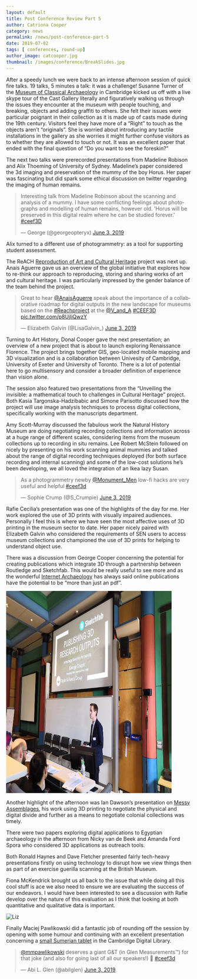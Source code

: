```yaml
---
layout: default
title: Post Conference Review Part 5
author: Catriona Cooper
category: news
permalink: /news/post-conference-part-5
date: 2019-07-02
tags: [ conferences, round-up]
author_image: catcooper.jpg
thumbnail: /images/conference/BreakSlides.jpg
---
```


After a speedy lunch we were back to an intense afternoon session of quick fire talks. 19 talks, 5 minutes a talk: it was a challenge!
Susanne Turner of the [Museum of Classical Archaeology](https://www.museums.cam.ac.uk/museums/museum-classical-archaeology) in Cambridge kicked us off with a live skype tour of the Cast Gallery literally and figuratively walking us through the issues they encounter at the museum with people touching, and breaking, objects and adding graffiti to others. She felt their issues were particular poignant in their collection as it is made up of casts made during the 19th century. Visitors feel they have more of a “Right” to touch as the objects aren’t “originals”. She is worried about introducing any tactile installations in the gallery as she worries it might further confuse visitors as to whether they are allowed to touch or not. It was an excellent paper that ended with the final question of “Do you want to see the foreskin?”

The next two talks were prerecorded presentations from Madeline Robison and Alix Thoeming of University of Sydney. Madeline’s paper considered the 3d imaging and preservation of the mummy of the boy Horus. Her paper was fascinating but did spark some ethical discussion on twitter regarding the imaging of human remains. 
 <div class="col-md-6">
    <blockquote class="twitter-tweet" data-lang="en"><p lang="en" dir="ltr">Interesting talk from Madeline Robinson about the scanning and analysis of a mummy. I have some conflicting feelings about photographs and modelling of human remains, however old. &#39;Horus will be preserved in this digital realm where he can be studied forever.&#39; <a href="https://twitter.com/hashtag/ceef3D?src=hash&amp;ref_src=twsrc%5Etfw">#ceef3D</a></p>&mdash; George (@georgeopteryx) <a href="https://twitter.com/georgeopteryx/status/1135527362051891201?ref_src=twsrc%5Etfw">June 3, 2019</a></blockquote>
    <script async src="https://platform.twitter.com/widgets.js" charset="utf-8"></script>
  </div>
Alix turned to a different use of photogrammetry: as a tool for supporting student assessment. 

The ReACH [Reproduction of Art and Cultural Heritage](https://www.vam.ac.uk/research/projects/reach-reproduction-of-art-and-cultural-heritage) project was next up. Anais Aguerre gave us an overview of the global initiative that explores how to re-think our approach to reproducing, storing and sharing works of art and cultural heritage. I was particularly impressed by the gender balance of the team behind the project.

<div class="col-md-6">
      <blockquote class="twitter-tweet" data-lang="en"><p lang="en" dir="ltr">Great to hear <a href="https://twitter.com/AnaisAguerre?  ref_src=twsrc%5Etfw">@AnaisAguerre</a> speak about the importance of a collaborative roadmap for digital outputs in the new landscape for museums based on the <a href="https://twitter.com/hashtag/Reachproject?src=hash&amp;ref_src=twsrc%5Etfw">#Reachproject</a> at the <a href="https://twitter.com/V_and_A?ref_src=twsrc%5Etfw">@V_and_A</a> <a href="https://twitter.com/hashtag/CEEF3D?src=hash&amp;ref_src=twsrc%5Etfw">#CEEF3D</a> <a href="https://t.co/p8UjliQwzY">pic.twitter.com/p8UjliQwzY</a></p>&mdash; Elizabeth Galvin (@LisaGalvin_) <a href="https://twitter.com/LisaGalvin_/status/1135529774531645440?ref_src=twsrc%5Etfw">June 3, 2019</a>      </blockquote>
    <script async src="https://platform.twitter.com/widgets.js" charset="utf-8"></script>
 </div>

Turning to Art History, Donal Cooper gave the next presentation; an overview of a new project that is about to launch exploring Renaissance Florence. The project brings together GIS, geo-located mobile mapping and 3D visualization and is a collaboration between Univesity of Cambridge, University of Exeter and University of Toronto. There is a lot of potential here to go multisensory and consider a broader definition of experience than vision alone. 

The session also featured two presentations from the “Unveiling the invisible: a mathematical touch to challenges in Cultural Heritage” project. Both Kasia Targonska-Hadzibabic and Simone Parisotto discussed how the project will use image analysis techniques to process digital collections, specifically working with the manuscripts department. 

Amy Scott-Murray discussed the fabulous work the Natural History Museum are doing negotiating recording collections and information across at a huge range of different scales, considering items from the museum collections up to recording in situ remains. Lee Robert McStein followed on nicely by presenting on his work scanning animal mummies and talked about the range of digital recording techniques deployed (for both surface recording and internal scanning) and some of the low-cost solutions he’s been developing, we all loved the integration of an Ikea lazy Susan. 

<div class="col-md-6">
      <blockquote class="twitter-tweet" data-lang="en"><p lang="en" dir="ltr">As a photogrammetry newby <a href="https://twitter.com/Monument_Men?ref_src=twsrc%5Etfw">@Monument_Men</a> low-fi hacks are very useful and helpful <a href="https://twitter.com/hashtag/ceef3d?src=hash&amp;ref_src=twsrc%5Etfw">#ceef3d</a></p>&mdash; Sophie Crump (@S_Crumpie) <a href="https://twitter.com/S_Crumpie/status/1135539386915926016?ref_src=twsrc%5Etfw">June 3, 2019</a></blockquote>
<script async src="https://platform.twitter.com/widgets.js" charset="utf-8"></script>
 </div>

Rafie Cecilia’s presentation was one of the highlights of the day for me. Her work explored the use of 3D prints with visually impaired audiences. Personally I feel this is where we have seen the most affective uses of 3D printing in the museum sector to date. Her paper nicely paired with Elizabeth Galvin who considered the requirements of SEN users to access museum collections and championed the use of 3D prints for helping to understand object use. 

There was a discussion from George Cooper concerning the potential for creating publications which integrate 3D through a partnership between Routledge and Sketchfab. This would be really useful to see more and as the wonderful [Internet Archaeology](https://twitter.com/IntarchEditor/status/1146028163170013185) has always said online publications have the potential to be “more than just an pdf”. 

<img src="/images/conference/GeorgeCooper.jpg" alt="George Cooper" title="George Cooper on the Routledge/ Sketchfab initative" width="450" height="550" class="img-fluid" />

Another highlight of the afternoon was Ian Dawson’s presentation on [Messy Assemblages](https://epoiesen.library.carleton.ca/2019/03/16/messy-assemblages/), his work using 3D printing to negotiate the physical and digital divide and further as a means to negotiate colonial collections was timely. 

There were two papers exploring digital applications to Egyptian archaeology in the afternoon from Nicky van de Beek and Amanda Ford Spora who considered 3D applications as outreach tools. 

Both Ronald Haynes and Dave Fletcher presented fairly tech-heavy presentations firstly on using technology to disrupt how we view things then as part of an exercise guerilla scanning at the British Museum. 

Fiona McKendrick brought us all back to the issue that while doing all this cool stuff is ace we also need to ensure we are evaluating the success of our endeavors. I would have been interested to see a discussion with Rafie develop over the nature of this evaluation as I think that looking at both quantitative and qualitative data is important. 

<img src="/images/conference/FionaMcKendrick.jpg" alt="Liz" title="Fiona McKendrick opening her talk" width="450" height="550" class="img-fluid" />

Finally Maciej Pawlikowski did a fantastic job of rounding off the session by opening with some humour and continuing with an excellent presentation concerning a [small Sumerian tablet](https://cudl.lib.cam.ac.uk/view/MS-DOC-00829/1) in the Cambridge Digital Library.  

<div class="col-md-6">
      <blockquote class="twitter-tweet" data-lang="en"><p lang="en" dir="ltr"><a href="https://twitter.com/mmpawlikowski?ref_src=twsrc%5Etfw">@mmpawlikowski</a> deserves a giant G&amp;T (in Glen Measurements™️) for that joke (and also for going last of all our speakers!) 💪 <a href="https://twitter.com/hashtag/ceef3d?src=hash&amp;ref_src=twsrc%5Etfw">#ceef3d</a></p>&mdash; Abi L. Glen (@abilglen) <a href="https://twitter.com/abilglen/status/1135552027969445888?ref_src=twsrc%5Etfw">June 3, 2019</a></blockquote>
<script async src="https://platform.twitter.com/widgets.js" charset="utf-8"></script>
 </div>
